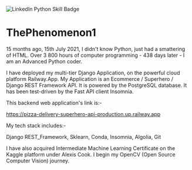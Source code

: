 ![LinkedIn Python Skill Badge](https://user-images.githubusercontent.com/96743401/154258965-dc261437-a916-442b-aed4-0d6ea3e095c8.png)
# ThePhenomenon1

15 months ago, 15th July 2021, I didn't know Python, just had a smattering of HTML.
Over 3 800 hours of computer programming - 438 days later - I am an Advanced Python coder. 

I have deployed my multi-tier Django Application, on the powerful cloud platform Railway.App. 
My Application is an Ecommerce / Superhero / Django REST Framework API. It is powered by the PostgreSQL database.
It has been test-driven by the Fast API client Insomnia.

This backend web application's link is:-

https://pizza-delivery-superhero-api-production.up.railway.app

My tech stack includes:-

Django REST_Framework,
Sklearn,
Conda,
Insomnia,
Algolia,
Git

I have also acquired Intermediate Machine Learning Certificate on the Kaggle platform under Alexis Cook. I begin my OpenCV (Open Source Computer Vision) journey.
